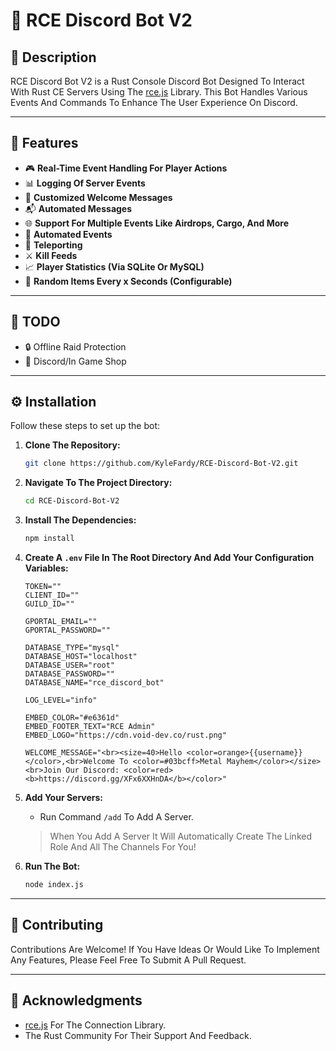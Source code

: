 # 🌟 RCE Discord Bot V2

## 📜 Description

RCE Discord Bot V2 is a Rust Console Discord Bot Designed To Interact With Rust CE Servers Using The [rce.js](https://github.com/b1nzeex/rce.js) Library. This Bot Handles Various Events And Commands To Enhance The User Experience On Discord.

---

## 🚀 Features

- 🎮 **Real-Time Event Handling For Player Actions**
- 📊 **Logging Of Server Events**
- 👋 **Customized Welcome Messages**
- 📬 **Automated Messages**
- 🌐 **Support For Multiple Events Like Airdrops, Cargo, And More**
- 🔄 **Automated Events**
- 📍 **Teleporting**
- ⚔️ **Kill Feeds**
- 📈 **Player Statistics (Via SQLite Or MySQL)**
- 🎁 **Random Items Every x Seconds (Configurable)**

---

## 📝 TODO

- 🔒 Offline Raid Protection
- 🛒 Discord/In Game Shop

---

## ⚙️ Installation

Follow these steps to set up the bot:

1. **Clone The Repository:**
    ```bash
    git clone https://github.com/KyleFardy/RCE-Discord-Bot-V2.git
    ```

2. **Navigate To The Project Directory:**
    ```bash
    cd RCE-Discord-Bot-V2
    ```

3. **Install The Dependencies:**
    ```bash
    npm install
    ```

4. **Create A `.env` File In The Root Directory And Add Your Configuration Variables:**
    ```env
    TOKEN=""
    CLIENT_ID=""
    GUILD_ID=""

    GPORTAL_EMAIL=""
    GPORTAL_PASSWORD=""

    DATABASE_TYPE="mysql"
    DATABASE_HOST="localhost"
    DATABASE_USER="root"
    DATABASE_PASSWORD=""
    DATABASE_NAME="rce_discord_bot"

    LOG_LEVEL="info"

    EMBED_COLOR="#e6361d"
    EMBED_FOOTER_TEXT="RCE Admin"
    EMBED_LOGO="https://cdn.void-dev.co/rust.png"

    WELCOME_MESSAGE="<br><size=40>Hello <color=orange>{{username}}</color>,<br>Welcome To <color=#03bcff>Metal Mayhem</color></size><br>Join Our Discord: <color=red><b>https://discord.gg/XFx6XXHnDA</b></color>"
    ```

5. **Add Your Servers:**
   - Run Command `/add` To Add A Server.  
   > When You Add A Server It Will Automatically Create The Linked Role And All The Channels For You!

6. **Run The Bot:**
    ```bash
    node index.js
    ```

---

## 🤝 Contributing

Contributions Are Welcome! If You Have Ideas Or Would Like To Implement Any Features, Please Feel Free To Submit A Pull Request.

---

## 🙏 Acknowledgments

- [rce.js](https://github.com/b1nzeex/rce.js) For The Connection Library.
- The Rust Community For Their Support And Feedback.
